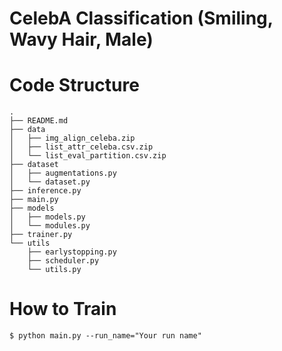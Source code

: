 # CelebA Classification (Smiling, Wavy Hair, Male)

# Code Structure
```
.
├── README.md
├── data
│   ├── img_align_celeba.zip
│   ├── list_attr_celeba.csv.zip
│   └── list_eval_partition.csv.zip
├── dataset
│   ├── augmentations.py
│   └── dataset.py
├── inference.py
├── main.py
├── models
│   ├── models.py
│   └── modules.py
├── trainer.py
└── utils
    ├── earlystopping.py
    ├── scheduler.py
    └── utils.py
```

# How to Train
```
$ python main.py --run_name="Your run name"
```